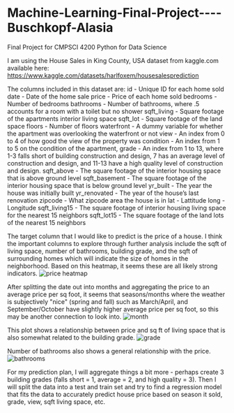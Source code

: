 # Machine-Learning-Final-Project----Buschkopf-Alasia
Final Project for CMPSCI 4200 Python for Data Science

I am using the House Sales in King County, USA dataset from kaggle.com available here: https://www.kaggle.com/datasets/harlfoxem/housesalesprediction

The columns included in this dataset are:
id - Unique ID for each home sold
date - Date of the home sale
price - Price of each home sold
bedrooms - Number of bedrooms
bathrooms - Number of bathrooms, where .5 accounts for a room with a toilet but no shower
sqft_living - Square footage of the apartments interior living space
sqft_lot - Square footage of the land space
floors - Number of floors
waterfront - A dummy variable for whether the apartment was overlooking the waterfront or not
view - An index from 0 to 4 of how good the view of the property was
condition - An index from 1 to 5 on the condition of the apartment,
grade - An index from 1 to 13, where 1-3 falls short of building construction and design, 7 has an average level of construction and design, and 11-13 have a high quality level of construction and design.
sqft_above - The square footage of the interior housing space that is above ground level
sqft_basement - The square footage of the interior housing space that is below ground level
yr_built - The year the house was initially built
yr_renovated - The year of the house’s last renovation
zipcode - What zipcode area the house is in
lat - Lattitude
long - Longitude
sqft_living15 - The square footage of interior housing living space for the nearest 15 neighbors
sqft_lot15 - The square footage of the land lots of the nearest 15 neighbors

The target column that I would like to predict is the price of a house. I think the important columns to explore through further analysis include the sqft of living space, number of bathrooms, building grade, and the sqft of surrounding homes which will indicate the size of homes in the neighborhood. Based on this heatmap, it seems these are all likely strong indicators.
![price heatmap](https://user-images.githubusercontent.com/82225286/165663070-20fbef7f-e3a2-4891-b6b4-71d05db93ad2.png)


After splitting the date out into months and aggregating the price to an average price per sq foot, it seems that seasons/months where the weather is subjectively "nice" (spring and fall) such as March/April, and September/October have slightly higher average price per sq foot, so this may be another connection to look into.
![month](https://user-images.githubusercontent.com/82225286/165663010-54d14d49-e468-4395-af88-70e556e82814.png)

This plot shows a relationship between price and sq ft of living space that is also somewhat related to the building grade.
![grade](https://user-images.githubusercontent.com/82225286/165664848-9d7f2ecc-bef0-4588-ad73-dbf6ecc61987.png)

Number of bathrooms also shows a general relationship with the price.
![bathrooms](https://user-images.githubusercontent.com/82225286/165665239-9cfe2e64-f8c8-409e-873e-cb9470bd4938.png)

For my prediction plan, I will aggregate things a bit more - perhaps create 3 building grades (falls short = 1, average = 2, and high quality = 3). Then I will split the data into a test and train set and try to find a regression model that fits the data to accurately predict house price based on season it sold, grade, view, sqft living space, etc.

